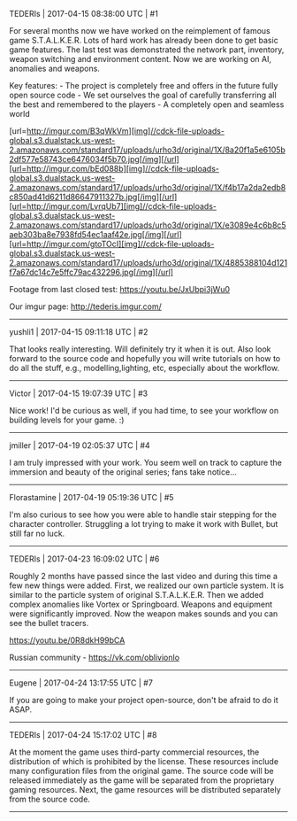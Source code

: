 TEDERIs | 2017-04-15 08:38:00 UTC | #1

For several months now we have worked on the reimplement of famous game S.T.A.L.K.E.R. Lots of hard work has already been done to get basic game features. The last test was demonstrated the network part, inventory, weapon switching and environment content. Now we are working on AI, anomalies and weapons.

Key features:
	- The project is completely free and offers in the future fully open source code
	- We set ourselves the goal of carefully transferring all the best and remembered to the players
	- A completely open and seamless world

[url=http://imgur.com/B3qWkVm][img]//cdck-file-uploads-global.s3.dualstack.us-west-2.amazonaws.com/standard17/uploads/urho3d/original/1X/8a20f1a5e6105b2df577e58743ce6476034f5b70.jpg[/img][/url][url=http://imgur.com/bEd088b][img]//cdck-file-uploads-global.s3.dualstack.us-west-2.amazonaws.com/standard17/uploads/urho3d/original/1X/f4b17a2da2edb8c850ad41d6211d86647911327b.jpg[/img][/url][url=http://imgur.com/LvrqUb7][img]//cdck-file-uploads-global.s3.dualstack.us-west-2.amazonaws.com/standard17/uploads/urho3d/original/1X/e3089e4c6b8c5aeb303ba8e7938fd54ec1aaf42e.jpg[/img][/url][url=http://imgur.com/gtoTOcI][img]//cdck-file-uploads-global.s3.dualstack.us-west-2.amazonaws.com/standard17/uploads/urho3d/original/1X/4885388104d121f7a67dc14c7e5ffc79ac432296.jpg[/img][/url]

Footage from last closed test:
https://youtu.be/JxUbpi3jWu0

Our imgur page: http://tederis.imgur.com/

-------------------------

yushli1 | 2017-04-15 09:11:18 UTC | #2

That looks really interesting. Will definitely try it when it is out. Also look forward to the source code and hopefully you will write tutorials on how to do all the stuff, e.g., modelling,lighting, etc, especially about the workflow.

-------------------------

Victor | 2017-04-15 19:07:39 UTC | #3

Nice work! I'd be curious as well, if you had time, to see your workflow on building levels for your game. :)

-------------------------

jmiller | 2017-04-19 02:05:37 UTC | #4

I am truly impressed with your work. You seem well on track to capture the immersion and beauty of the original series; fans take notice...

-------------------------

Florastamine | 2017-04-19 05:19:36 UTC | #5

I'm also curious to see how you were able to handle stair stepping for the character controller. Struggling a lot trying to make it work with Bullet, but still far no luck.

-------------------------

TEDERIs | 2017-04-23 16:09:02 UTC | #6

Roughly 2 months have passed since the last video and during this time a few new things were added. 
First, we realized our own particle system. It is similar to the particle system of original S.T.A.L.K.E.R. Then we added complex anomalies like Vortex or Springboard. Weapons and equipment were significantly improved. Now the weapon makes sounds and you can see the bullet tracers.

https://youtu.be/0R8dkH99bCA

Russian community - https://vk.com/oblivionlo

-------------------------

Eugene | 2017-04-24 13:17:55 UTC | #7

If you are going to make your project open-source, don't be afraid to do it ASAP.

-------------------------

TEDERIs | 2017-04-24 15:17:02 UTC | #8

At the moment the game uses third-party commercial resources, the distribution of which is prohibited by the license. These resources include many configuration files from the original game. The source code will be released immediately as the game will be separated from the proprietary gaming resources. Next, the game resources will be distributed separately from the source code.

-------------------------

